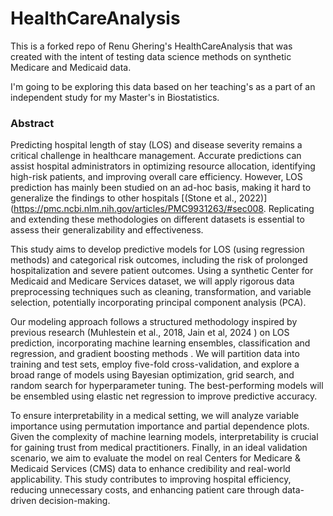 # HealthCareAnalysis

This is a forked repo of Renu Ghering's HealthCareAnalysis that was created with the intent of testing data science methods on synthetic Medicare and Medicaid data.

I'm going to be exploring this data based on her teaching's as a part of an independent study for my Master's in Biostatistics.

### Abstract

Predicting hospital length of stay (LOS) and disease severity remains a critical challenge in healthcare management. Accurate predictions can assist hospital administrators in optimizing resource allocation, identifying high-risk patients, and improving overall care efficiency. However, LOS prediction has mainly been studied on an ad-hoc basis, making it hard to generalize the findings to other hospitals [(Stone et al., 2022)](https://pmc.ncbi.nlm.nih.gov/articles/PMC9931263/#sec008. Replicating and extending these methodologies on different datasets is essential to assess their generalizability and effectiveness.

This study aims to develop predictive models for LOS (using regression methods) and categorical risk outcomes, including the risk of prolonged hospitalization and severe patient outcomes. Using a synthetic Center for Medicaid and Medicare Services dataset, we will apply rigorous data preprocessing techniques such as cleaning, transformation, and variable selection, potentially incorporating principal component analysis (PCA).

Our modeling approach follows a structured methodology inspired by previous research (Muhlestein et al., 2018, Jain et al, 2024 ) on LOS prediction, incorporating machine learning ensembles, classification and regression, and gradient boosting methods . We will partition data into training and test sets, employ five-fold cross-validation, and explore a broad range of models using Bayesian optimization, grid search, and random search for hyperparameter tuning. The best-performing models will be ensembled using elastic net regression to improve predictive accuracy.

To ensure interpretability in a medical setting, we will analyze variable importance using permutation importance and partial dependence plots. Given the complexity of machine learning models, interpretability is crucial for gaining trust from medical practitioners. Finally, in an ideal validation scenario, we aim to evaluate the model on real Centers for Medicare & Medicaid Services (CMS) data to enhance credibility and real-world applicability. This study contributes to improving hospital efficiency, reducing unnecessary costs, and enhancing patient care through data-driven decision-making.
